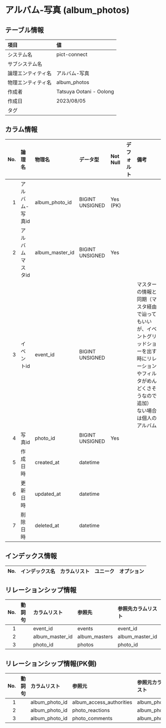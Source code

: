 # アルバム-写真 (album_photos)

## テーブル情報

| 項目                           | 値                                                                                                   |
|:-------------------------------|:-----------------------------------------------------------------------------------------------------|
| システム名                     | pict-connect                                                                                         |
| サブシステム名                 |                                                                                                      |
| 論理エンティティ名             | アルバム-写真                                                                                        |
| 物理エンティティ名             | album_photos                                                                                         |
| 作成者                         | Tatsuya Ootani - Oolong                                                                              |
| 作成日                         | 2023/08/05                                                                                           |
| タグ                           |                                                                                                      |



## カラム情報

| No. | 論理名                         | 物理名                         | データ型                       | Not Null | デフォルト           | 備考                           |
|----:|:-------------------------------|:-------------------------------|:-------------------------------|:---------|:---------------------|:-------------------------------|
|   1 | アルバム-写真id                | album_photo_id                 | BIGINT UNSIGNED                | Yes (PK) |                      |                                |
|   2 | アルバムマスタid               | album_master_id                | BIGINT UNSIGNED                | Yes      |                      |                                |
|   3 | イベントid                     | event_id                       | BIGINT UNSIGNED                |          |                      | マスターの情報と同期（マスタ経由で辿ってもいいが、イベントグリッドショーを出す時にリレーションやフィルタがめんどくさそうなので追加）<br>ない場合は個人のアルバム |
|   4 | 写真id                         | photo_id                       | BIGINT UNSIGNED                | Yes      |                      |                                |
|   5 | 作成日時                       | created_at                     | datetime                       |          |                      |                                |
|   6 | 更新日時                       | updated_at                     | datetime                       |          |                      |                                |
|   7 | 削除日時                       | deleted_at                     | datetime                       |          |                      |                                |



## インデックス情報

| No. | インデックス名                 | カラムリスト                             | ユニーク   | オプション                     | 
|----:|:-------------------------------|:-----------------------------------------|:-----------|:-------------------------------|



## リレーションシップ情報

| No. | 動詞句                         | カラムリスト                             | 参照先                         | 参照先カラムリスト                       |
|----:|:-------------------------------|:-----------------------------------------|:-------------------------------|:-----------------------------------------|
|   1 |                                | event_id                                 | events                         | event_id                                 |
|   2 |                                | album_master_id                          | album_masters                  | album_master_id                          |
|   3 |                                | photo_id                                 | photos                         | photo_id                                 |



## リレーションシップ情報(PK側)

| No. | 動詞句                         | カラムリスト                             | 参照元                         | 参照元カラムリスト                       |
|----:|:-------------------------------|:-----------------------------------------|:-------------------------------|:-----------------------------------------|
|   1 |                                | album_photo_id                           | album_access_authorities       | album_photo_id                           |
|   2 |                                | album_photo_id                           | photo_reactions                | album_photo_id                           |
|   3 |                                | album_photo_id                           | photo_comments                 | album_photo_id                           |


